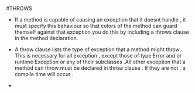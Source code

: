 #THROWS

- If a method is capable of causing an exception that it doesnt handle , it must specify this behaviour so that colors of the method can guard themself against that exception you do this by including a throws clause in the method declaration.

- A throw clause lists the type of exception that a method might throw . This is necessary for all exception , except those of type Error and or runtime Exception or any of their subclasses .All other exception that a method can throw must be declared in throw clause . If they are not , a compile time will occur .


- 
